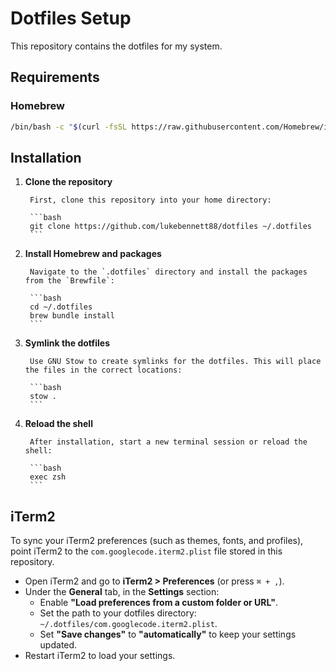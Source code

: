 # Dotfiles Setup

This repository contains the dotfiles for my system.

## Requirements

### Homebrew
```bash
/bin/bash -c "$(curl -fsSL https://raw.githubusercontent.com/Homebrew/install/HEAD/install.sh)"
```

## Installation

1. **Clone the repository**

		First, clone this repository into your home directory:

		```bash
		git clone https://github.com/lukebennett88/dotfiles ~/.dotfiles
		```

2. **Install Homebrew and packages**

		Navigate to the `.dotfiles` directory and install the packages from the `Brewfile`:

		```bash
		cd ~/.dotfiles
		brew bundle install
		```

3. **Symlink the dotfiles**

		Use GNU Stow to create symlinks for the dotfiles. This will place the files in the correct locations:

		```bash
		stow .
		```

4. **Reload the shell**

		After installation, start a new terminal session or reload the shell:

		```bash
		exec zsh
		```

## iTerm2

To sync your iTerm2 preferences (such as themes, fonts, and profiles), point iTerm2 to the `com.googlecode.iterm2.plist` file stored in this repository.

- Open iTerm2 and go to **iTerm2 > Preferences** (or press `⌘ + ,`).
- Under the **General** tab, in the **Settings** section:
	- Enable **"Load preferences from a custom folder or URL"**.
	- Set the path to your dotfiles directory: `~/.dotfiles/com.googlecode.iterm2.plist`.
	- Set **"Save changes"** to **"automatically"** to keep your settings updated.
- Restart iTerm2 to load your settings.
